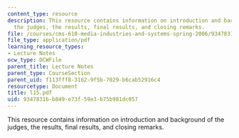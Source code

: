 ```yaml
---
content_type: resource
description: This resource contains information on introduction and background of
  the judges, the results, final results, and closing remarks.
file: /courses/cms-610-media-industries-and-systems-spring-2006/9347831bb849e73f59e3b75b981dc057_l15.pdf
file_type: application/pdf
learning_resource_types:
- Lecture Notes
ocw_type: OCWFile
parent_title: Lecture Notes
parent_type: CourseSection
parent_uid: f113fff8-3162-9f5b-7029-b6cab52916c4
resourcetype: Document
title: l15.pdf
uid: 9347831b-b849-e73f-59e3-b75b981dc057
---
```

This resource contains information on introduction and background of the judges, the results, final results, and closing remarks.